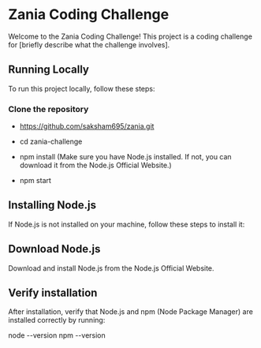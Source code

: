 # Zania Coding Challenge

Welcome to the Zania Coding Challenge! This project is a coding challenge for [briefly describe what the challenge involves].

## Running Locally

To run this project locally, follow these steps:

### Clone the repository

- https://github.com/saksham695/zania.git

- cd zania-challenge

- npm install (Make sure you have Node.js installed. If not, you can download it from the Node.js Official Website.)

- npm start


## Installing Node.js
If Node.js is not installed on your machine, follow these steps to install it:

## Download Node.js
Download and install Node.js from the Node.js Official Website.

## Verify installation
After installation, verify that Node.js and npm (Node Package Manager) are installed correctly by running:

node --version
npm --version

